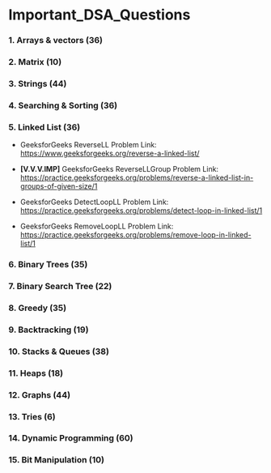 # Important_DSA_Questions

### 1. Arrays & vectors (36)

### 2. Matrix (10)

### 3. Strings (44)

### 4. Searching & Sorting (36)

### 5. Linked List (36)

- GeeksforGeeks ReverseLL Problem Link: https://www.geeksforgeeks.org/reverse-a-linked-list/

- <b>[V.V.V.IMP]</b> GeeksforGeeks ReverseLLGroup Problem Link: https://practice.geeksforgeeks.org/problems/reverse-a-linked-list-in-groups-of-given-size/1

- GeeksforGeeks DetectLoopLL Problem Link: https://practice.geeksforgeeks.org/problems/detect-loop-in-linked-list/1

- GeeksforGeeks RemoveLoopLL Problem Link: https://practice.geeksforgeeks.org/problems/remove-loop-in-linked-list/1

### 6. Binary Trees (35)

### 7. Binary Search Tree (22)

### 8. Greedy (35)

### 9. Backtracking (19)

### 10. Stacks & Queues (38)

### 11. Heaps (18)

### 12. Graphs (44)

### 13. Tries (6)

### 14. Dynamic Programming (60)

### 15. Bit Manipulation (10)
